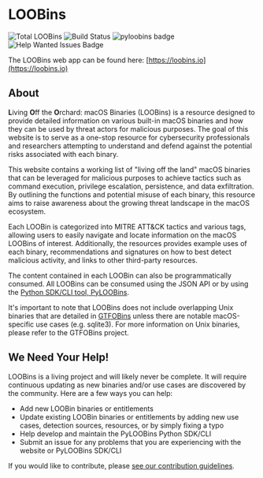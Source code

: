 # LOOBins

![Total LOOBins](https://img.shields.io/github/directory-file-count/infosecb/LOOBins/LOOBins?color=maroon&label=Total%20LOOBins&style=for-the-badge&type=file)
![Build Status](https://img.shields.io/github/actions/workflow/status/infosecB/LOOBins/validate_loobins.yml?style=for-the-badge)
![pyloobins badge](https://img.shields.io/pypi/v/pyloobins?color=blue&label=pyloobins&style=for-the-badge)
![Help Wanted Issues Badge](https://img.shields.io/github/issues/infosecb/LOOBins/help%20wanted?style=for-the-badge)

The LOOBins web app can be found here: [https://loobins.io](https://loobins.io)

## About

**L**iving **O**ff the **O**rchard: macOS Binaries (LOOBins) is a resource designed to provide detailed information on various built-in macOS binaries and how they can be used by threat actors for malicious purposes. The goal of this website is to serve as a one-stop resource for cybersecurity professionals and researchers attempting to understand and defend against the potential risks associated with each binary.

This website contains a working list of "living off the land" macOS binaries that can be leveraged for malicious purposes to achieve tactics such as command execution, privilege escalation, persistence, and data exfiltration. By outlining the functions and potential misuse of each binary, this resource aims to raise awareness about the growing threat landscape in the macOS ecosystem.

Each LOOBin is categorized into MITRE ATT&CK tactics and various tags, allowing users to easily navigate and locate information on the macOS LOOBins of interest. Additionally, the resources provides example uses of each binary, recommendations and signatures on how to best detect malicious activity, and links to other third-party resources.

The content contained in each LOOBin can also be programmatically consumed. All LOOBins can be consumed using the JSON API or by using the [Python SDK/CLI tool, PyLOOBins](https://github.com/infosecB/LOOBins/tree/main/docs/pyloobins).

It's important to note that LOOBins does not include overlapping Unix binaries that are detailed in [GTFOBins](https://gtfobins.github.io) unless there are notable macOS-specific use cases (e.g. sqlite3). For more information on Unix binaries, please refer to the GTFOBins project.

## We Need Your Help!
LOOBins is a living project and will likely never be complete. It will require continuous updating as new binaries and/or use cases are discovered by the community. Here are a few ways you can help:

- Add new LOOBin binaries or entitlements
- Update existing LOOBin binaries or entitlements by adding new use cases, detection sources, resources, or by simply fixing a typo
- Help develop and maintain the PyLOOBins Python SDK/CLI
- Submit an issue for any problems that you are experiencing with the website or PyLOOBins SDK/CLI

If you would like to contribute, please [see our contribution guidelines](https://github.com/infosecB/LOOBins/blob/main/CONTRIBUTING.md).
